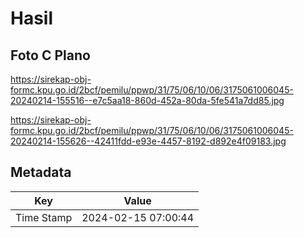 # Hasil

## Foto C Plano

https://sirekap-obj-formc.kpu.go.id/2bcf/pemilu/ppwp/31/75/06/10/06/3175061006045-20240214-155516--e7c5aa18-860d-452a-80da-5fe541a7dd85.jpg

https://sirekap-obj-formc.kpu.go.id/2bcf/pemilu/ppwp/31/75/06/10/06/3175061006045-20240214-155626--42411fdd-e93e-4457-8192-d892e4f09183.jpg


## Metadata

| Key        | Value               |
| ---------- | ------------------- |
| Time Stamp | 2024-02-15 07:00:44 |



